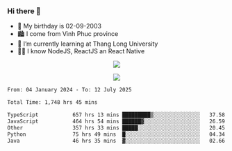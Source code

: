 ### Hi there 👋
- 🎂 My birthday is 02-09-2003
- 🏙️ I come from Vinh Phuc province
- 🌱 I’m currently learning at Thang Long University
- 🧑‍💻 I know NodeJS, ReactJS an React Native
<p align="center"><img src="https://github-readme-stats.vercel.app/api?username=tmquang0209&show_icons=true&theme=gradient"></p>
<p align="center"><img src="https://github-readme-stats.vercel.app/api/top-langs/?username=tmquang0209&hide=scss,css&langs_count=10"></p>
<!--START_SECTION:waka-->

```txt
From: 04 January 2024 - To: 12 July 2025

Total Time: 1,748 hrs 45 mins

TypeScript           657 hrs 13 mins █████████▒░░░░░░░░░░░░░░░   37.58 %
JavaScript           464 hrs 54 mins ██████▓░░░░░░░░░░░░░░░░░░   26.59 %
Other                357 hrs 33 mins █████░░░░░░░░░░░░░░░░░░░░   20.45 %
Python               75 hrs 49 mins  █░░░░░░░░░░░░░░░░░░░░░░░░   04.34 %
Java                 46 hrs 35 mins  ▓░░░░░░░░░░░░░░░░░░░░░░░░   02.66 %
```

<!--END_SECTION:waka-->
